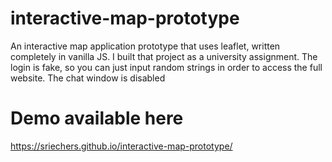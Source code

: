 # interactive-map-prototype
An interactive map application prototype that uses leaflet, written completely in vanilla JS. 
I built that project as a university assignment. The login is fake, so you can just input random strings in order to access the full website.
The chat window is disabled

# Demo available here

https://sriechers.github.io/interactive-map-prototype/

